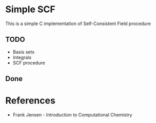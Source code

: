 # Simple SCF 

This is a simple C implementation of Self-Consistent Field procedure

## TODO
* Basis sets
* Integrals
* SCF procedure

## Done

# References
* Frank Jensen - Introduction to Computational Chemistry